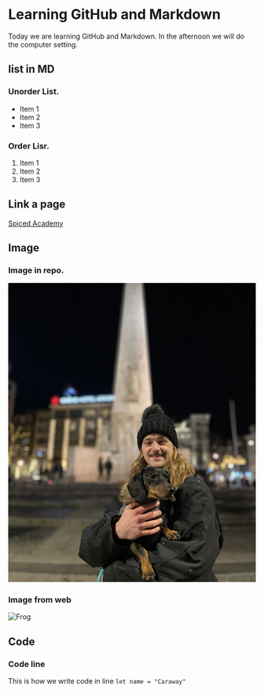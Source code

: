 # Learning GitHub and Markdown

Today we are learning GitHub and Markdown. In the afternoon we will do the computer setting.

##  list in MD

###  Unorder List.
-  Item 1
-  Item 2
-  Item 3

### Order Lisr.
1.  Item 1
2.  Item 2
3.  Item 3

##  Link a page
[Spiced Academy](https://www.spiced-academy.com/en)

## Image

### Image in repo.
![ProfileImage](./cb8dc92e-9f8d-426a-9c99-ae7d1ff9901f.jpg)

### Image from web
![Frog](https://i.natgeofe.com/k/8fa25ea4-6409-47fb-b3cc-4af8e0dc9616/red-eyed-tree-frog-on-leaves-3-2_3x4.jpg)

## Code

### Code line
This is how we write code in line  `let name = "Caraway"`
